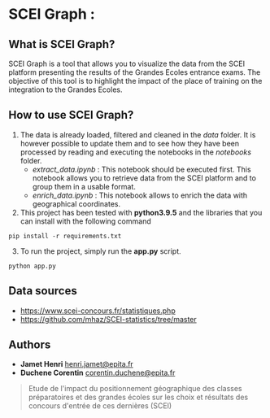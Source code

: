 # SCEI Graph : 

## What is SCEI Graph?

SCEI Graph is a tool that allows you to visualize the data from the SCEI platform presenting the results of the Grandes Ecoles entrance exams. The objective of this tool is to highlight the impact of the place of training on the integration to the Grandes Ecoles.

## How to use SCEI Graph?

1. The data is already loaded, filtered and cleaned in the *data* folder. It is however possible to update them and to see how they have been processed by reading and executing the notebooks in the *notebooks* folder.
    - *extract_data.ipynb* : This notebook should be executed first. This notebook allows you to retrieve data from the SCEI platform and to group them in a usable format.
    - *enrich_data.ipynb* : This notebook allows to enrich the data with geographical coordinates.
2. This project has been tested with **python3.9.5** and the libraries that you can install with the following command
```shell
pip install -r requirements.txt
```
3. To run the project, simply run the **app.py** script.
```shell
python app.py
```

## Data sources
* https://www.scei-concours.fr/statistiques.php
* https://github.com/mhaz/SCEI-statistics/tree/master

## Authors

- **Jamet Henri** <henri.jamet@epita.fr>
- **Duchene Corentin** <corentin.duchene@epita.fr>

> Etude de l'impact du positionnement géographique des classes préparatoires et des grandes écoles sur les choix et résultats des concours d'entrée de ces dernières (SCEI)
